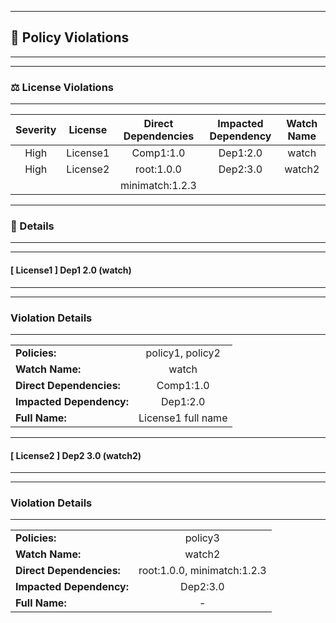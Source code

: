 

---
## 🚥 Policy Violations

---



---
### ⚖️ License Violations

---

| Severity                | License                  | Direct Dependencies                  | Impacted Dependency                  | Watch Name                  |
| :---------------------: | :-----------------------------------: | :-----------------------------------: | :-----------------------------------: | :-----------------------------------: |
| High | License1 | Comp1:1.0 | Dep1:2.0 | watch |
| High | License2 | root:1.0.0 | Dep2:3.0 | watch2 |
|   |   | minimatch:1.2.3 |   |   |


---
### 🔖 Details

---



---
#### [ License1 ] Dep1 2.0 (watch)

---



---
### Violation Details

---
|                 |                   |
| --------------------- | :-----------------------------------: |
| **Policies:** | policy1, policy2 |
| **Watch Name:** | watch |
| **Direct Dependencies:** | Comp1:1.0 |
| **Impacted Dependency:** | Dep1:2.0 |
| **Full Name:** | License1 full name |




---
#### [ License2 ] Dep2 3.0 (watch2)

---



---
### Violation Details

---
|                 |                   |
| --------------------- | :-----------------------------------: |
| **Policies:** | policy3 |
| **Watch Name:** | watch2 |
| **Direct Dependencies:** | root:1.0.0, minimatch:1.2.3 |
| **Impacted Dependency:** | Dep2:3.0 |
| **Full Name:** | - |

